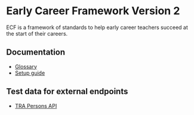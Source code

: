 # Early Career Framework Version 2

ECF is a framework of standards to help early career teachers succeed at the start of their careers.

## Documentation

* [Glossary](./documentation/glossary.md)
* [Setup guide](./documentation/setup.md)

## Test data for external endpoints

* [TRA Persons API](https://github.com/DFE-Digital/register-early-career-teachers/wiki/Teacher-Qualifications'-persons-API-test-data-for-preprod)
